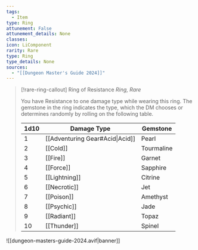 ```yaml
---
tags:
  - Item
type: Ring
attunement: False
attunement_details: None
classes:
icon: LiComponent
rarity: Rare
type: Ring
type_details: None
sources: 
  - "[[Dungeon Master's Guide 2024]]"
---
```

>[!rare-ring-callout] Ring of Resistance
>_Ring, Rare_
>
>You have Resistance to one damage type while wearing this ring. The gemstone in the ring indicates the type, which the DM chooses or determines randomly by rolling on the following table.
>
>|1d10|Damage Type|Gemstone|
>|---|---|---|
>|1|[[Adventuring Gear#Acid\|Acid]]|Pearl|
>|2|[[Cold]]|Tourmaline|
>|3|[[Fire]]|Garnet|
>|4|[[Force]]|Sapphire|
>|5|[[Lightning]]|Citrine|
>|6|[[Necrotic]]|Jet|
>|7|[[Poison]]|Amethyst|
>|8|[[Psychic]]|Jade|
>|9|[[Radiant]]|Topaz|
>|10|[[Thunder]]|Spinel|
>


![[dungeon-masters-guide-2024.avif|banner]]